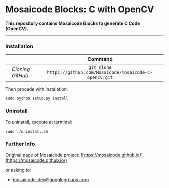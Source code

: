 # Mosaicode Blocks: C with OpenCV

**This repository contains Mosaicode Blocks to generate C Code (OpenCV).**

-------------

### Installation

| | Command |
| :---: | :---: |
| *Cloning GitHub:* | `git clone https://github.com/Mosaicode/mosaicode-c-opencv.git`|

Then procede with instalation:
```
sudo python setup.py install
```

### Uninstall

To uninstall, execute at terminal:
```
sudo ./uninstall.sh
```

### Further Info

Original page of Mosaicode project: [https://mosaicode.github.io/](https://mosaicode.github.io/)

or asking to:
* mosaicode-dev@googlegroups.com
